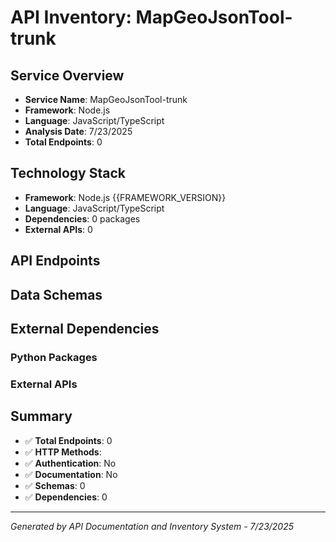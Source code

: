# API Inventory: MapGeoJsonTool-trunk

## Service Overview

- **Service Name**: MapGeoJsonTool-trunk
- **Framework**: Node.js
- **Language**: JavaScript/TypeScript
- **Analysis Date**: 7/23/2025
- **Total Endpoints**: 0

## Technology Stack

- **Framework**: Node.js {{FRAMEWORK_VERSION}}
- **Language**: JavaScript/TypeScript
- **Dependencies**: 0 packages
- **External APIs**: 0

## API Endpoints



## Data Schemas



## External Dependencies

### Python Packages


### External APIs


## Summary

- ✅ **Total Endpoints**: 0
- ✅ **HTTP Methods**: 
- ✅ **Authentication**: No
- ✅ **Documentation**: No
- ✅ **Schemas**: 0
- ✅ **Dependencies**: 0

---

*Generated by API Documentation and Inventory System - 7/23/2025* 